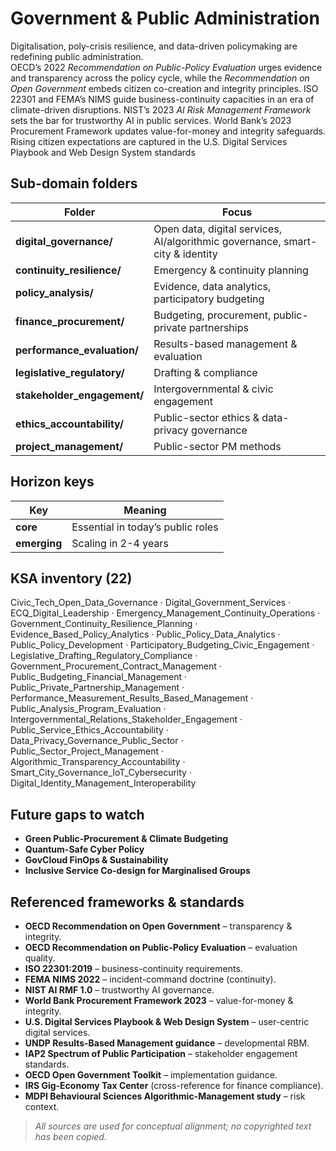 Government & Public Administration
==================================

Digitalisation, poly-crisis resilience, and data-driven policymaking are redefining public administration.  
OECD’s 2022 *Recommendation on Public-Policy Evaluation* urges evidence and transparency across the policy cycle, while the *Recommendation on Open Government* embeds citizen co-creation and integrity principles.  ISO 22301 and FEMA’s NIMS guide business-continuity capacities in an era of climate-driven disruptions.  NIST’s 2023 *AI Risk Management Framework* sets the bar for trustworthy AI in public services.  World Bank’s 2023 Procurement Framework updates value-for-money and integrity safeguards.  Rising citizen expectations are captured in the U.S. Digital Services Playbook and Web Design System standards
## Sub-domain folders

| Folder | Focus |
|--------|-------|
| **digital_governance/** | Open data, digital services, AI/algorithmic governance, smart-city & identity |
| **continuity_resilience/** | Emergency & continuity planning |
| **policy_analysis/** | Evidence, data analytics, participatory budgeting |
| **finance_procurement/** | Budgeting, procurement, public-private partnerships |
| **performance_evaluation/** | Results-based management & evaluation |
| **legislative_regulatory/** | Drafting & compliance |
| **stakeholder_engagement/** | Intergovernmental & civic engagement |
| **ethics_accountability/** | Public-sector ethics & data-privacy governance |
| **project_management/** | Public-sector PM methods |

## Horizon keys

| Key | Meaning |
|-----|---------|
| **core** | Essential in today’s public roles |
| **emerging** | Scaling in 2-4 years |

## KSA inventory (22)

Civic_Tech_Open_Data_Governance · Digital_Government_Services · ECQ_Digital_Leadership · Emergency_Management_Continuity_Operations · Government_Continuity_Resilience_Planning · Evidence_Based_Policy_Analytics · Public_Policy_Data_Analytics · Public_Policy_Development · Participatory_Budgeting_Civic_Engagement · Legislative_Drafting_Regulatory_Compliance · Government_Procurement_Contract_Management · Public_Budgeting_Financial_Management · Public_Private_Partnership_Management · Performance_Measurement_Results_Based_Management · Public_Analysis_Program_Evaluation · Intergovernmental_Relations_Stakeholder_Engagement · Public_Service_Ethics_Accountability · Data_Privacy_Governance_Public_Sector · Public_Sector_Project_Management · Algorithmic_Transparency_Accountability · Smart_City_Governance_IoT_Cybersecurity · Digital_Identity_Management_Interoperability

## Future gaps to watch

* **Green Public-Procurement & Climate Budgeting**  
* **Quantum-Safe Cyber Policy**  
* **GovCloud FinOps & Sustainability**  
* **Inclusive Service Co-design for Marginalised Groups**

## Referenced frameworks & standards

- **OECD Recommendation on Open Government** – transparency & integrity.
- **OECD Recommendation on Public-Policy Evaluation** – evaluation quality.
- **ISO 22301:2019** – business-continuity requirements.
- **FEMA NIMS 2022** – incident-command doctrine (continuity).  
- **NIST AI RMF 1.0** – trustworthy AI governance.
- **World Bank Procurement Framework 2023** – value-for-money & integrity.
- **U.S. Digital Services Playbook & Web Design System** – user-centric digital services.
- **UNDP Results-Based Management guidance** – developmental RBM.
- **IAP2 Spectrum of Public Participation** – stakeholder engagement standards.
- **OECD Open Government Toolkit** – implementation guidance.
- **IRS Gig-Economy Tax Center** (cross-reference for finance compliance).  
- **MDPI Behavioural Sciences Algorithmic-Management study** – risk context. 

> *All sources are used for conceptual alignment; no copyrighted text has been copied.*

